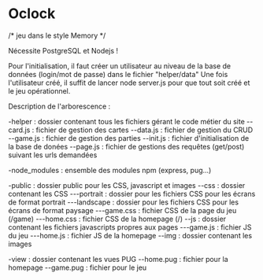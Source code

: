 # Oclock

/* jeu dans le style Memory */

Nécessite PostgreSQL et Nodejs !

Pour l'initialisation, il faut créer un utilisateur au niveau de la base de données (login/mot de passe) dans le fichier "helper/data"
Une fois l'utilisateur créé, il suffit de lancer node server.js pour que tout soit créé et le jeu opérationnel.

Description de l'arborescence :

-helper : dossier contenant tous les fichiers gérant le code métier du site
--card.js : fichier de gestion des cartes
--data.js : fichier de gestion du CRUD
--game.js : fichier de gestion des parties
--init.js : fichier d'initialisation de la base de donées
--page.js : fichier de gestions des requêtes (get/post) suivant les urls demandées

-node_modules : ensemble des modules npm (express, pug...)

-public : dossier public pour les CSS, javascript et images
--css : dossier contenant les CSS
---portrait : dossier pour les fichiers CSS pour les écrans de format portrait
---landscape : dossier pour les fichiers CSS pour les écrans de format paysage
---game.css : fichier CSS de la page du jeu (/game)
---home.css : fichier CSS de la homepage (/)
--js : dossier contenant les fichiers javascripts propres aux pages
---game.js : fichier JS du jeu
---home.js : fichier JS de la homepage
--img : dossier contenant les images

-view : dossier contenant les vues PUG
--home.pug : fichier pour la homepage
--game.pug : fichier pour le jeu
